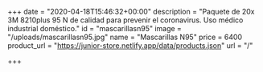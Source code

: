 +++
date = "2020-04-18T15:46:32+00:00"
description = "Paquete de 20x 3M 8210plus 95 N de calidad para prevenir el coronavirus. Uso médico industrial doméstico."
id = "mascarillasn95"
image = "/uploads/mascarillasn95.jpg"
name = "Mascarillas N95"
price = 6400
product_url = "https://junior-store.netlify.app/data/products.json"
url = "/"

+++

